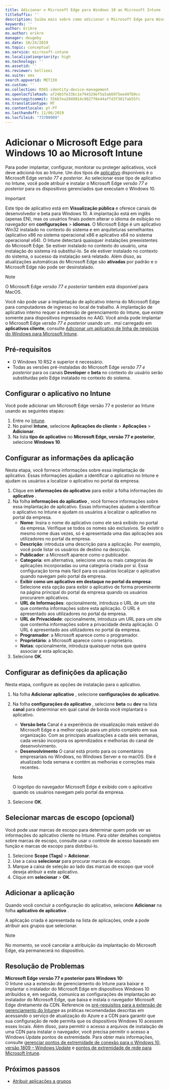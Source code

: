 ```yaml
---
title: Adicionar o Microsoft Edge para Windows 10 ao Microsoft Intune
titleSuffix: ''
description: Saiba mais sobre como adicionar o Microsoft Edge para Windows ao Microsoft Intune.
keywords: ''
author: Erikre
ms.author: erikre
manager: dougeby
ms.date: 10/24/2019
ms.topic: conceptual
ms.service: microsoft-intune
ms.localizationpriority: high
ms.technology: ''
ms.assetid: ''
ms.reviewer: kellieei
ms.suite: ems
search.appverid: MET150
ms.custom: ''
ms.collection: M365-identity-device-management
ms.openlocfilehash: af24b5fe33bc1e794529ef5a5ab6975eed4fb9cc
ms.sourcegitcommit: 556b7ea2049014c9027f0e44affd3f301fab55fc
ms.translationtype: MT
ms.contentlocale: pt-PT
ms.lasthandoff: 11/06/2019
ms.locfileid: "73709909"
---
```

# <a name="add-microsoft-edge-for-windows-10-to-microsoft-intune"></a>Adicionar o Microsoft Edge para Windows 10 ao Microsoft Intune

Para poder implantar, configurar, monitorar ou proteger aplicativos, você deve adicioná-los ao Intune. Um dos tipos de [aplicativo](~/apps/apps-add.md#app-types-in-microsoft-intune) disponíveis é o Microsoft Edge *versão 77 e posterior*. Ao selecionar esse tipo de aplicativo no Intune, você pode atribuir e instalar o Microsoft Edge *versão 77 e posterior* para os dispositivos gerenciados que executam o Windows 10.

> [!IMPORTANT]
> Este tipo de aplicativo está em **Visualização pública** e oferece canais de desenvolvedor e beta para Windows 10. A implantação está em inglês (apenas EN), mas os usuários finais podem alterar o idioma de exibição no navegador em **configurações**  > **idiomas**. O Microsoft Edge é um aplicativo Win32 instalado no contexto do sistema e em arquiteturas semelhantes (aplicativo x86 no sistema operacional x86 e aplicativo x64 no sistema operacional x64). O Intune detectará quaisquer instalações preexistentes do Microsoft Edge. Se estiver instalado no contexto do usuário, uma instalação do sistema irá substituí-lo. Se ele estiver instalado no contexto do sistema, o sucesso da instalação será relatado. Além disso, as atualizações automáticas do Microsoft Edge são **ativadas** por padrão e o Microsoft Edge não pode ser desinstalado.

> [!NOTE]
> O Microsoft Edge *versão 77 e posterior* também está disponível para MacOS.
> 
> Você não pode usar a implantação de aplicativo interna do Microsoft Edge para computadores de ingresso no local de trabalho. A implantação de aplicativo interno requer a extensão de gerenciamento do Intune, que existe somente para dispositivos ingressados no AAD. Você ainda pode implantar o Microsoft Edge *versão 77 e posterior* usando um *. msi* carregado em **aplicativos cliente**, consulte [Adicionar um aplicativo de linha de negócios do Windows para Microsoft Intune](~/apps/lob-apps-windows.md).

## <a name="prerequisites"></a>Pré-requisitos
- O Windows 10 RS2 e superior é necessário.
- Todas as versões pré-instaladas do Microsoft Edge *versão 77 e posterior* para os canais **Developer** e **beta** no contexto do usuário serão substituídas pelo Edge instalado no contexto do sistema.

## <a name="configure-the-app-in-intune"></a>Configurar o aplicativo no Intune
Você pode adicionar um Microsoft Edge versão 77 e posterior ao Intune usando as seguintes etapas:

1. Entre no [Intune](https://go.microsoft.com/fwlink/?linkid=2090973).
2. No painel **Intune**, selecione **Aplicações do cliente** > **Aplicações** > **Adicionar**.
3. Na lista **tipo de aplicativo** no **Microsoft Edge, versão 77 e posterior**, selecione **Windows 10**.

## <a name="configure-app-information"></a>Configurar as informações da aplicação
Nesta etapa, você fornece informações sobre essa implantação de aplicativo. Essas informações ajudam a identificar o aplicativo no Intune e ajudam os usuários a localizar o aplicativo no portal da empresa.

1. Clique em **informações do aplicativo** para exibir a folha informações do **aplicativo** .
2. Na folha **informações do aplicativo** , você fornece informações sobre essa implantação de aplicativo. Essas informações ajudam a identificar o aplicativo no Intune e ajudam os usuários a localizar o aplicativo no portal da empresa.
    - **Nome**: Insira o nome do aplicativo como ele será exibido no portal da empresa. Verifique se todos os nomes são exclusivos. Se existir o mesmo nome duas vezes, só é apresentada uma das aplicações aos utilizadores no portal da empresa.
    - **Descrição**: introduza uma descrição para a aplicação. Por exemplo, você pode listar os usuários de destino na descrição.
    - **Publicador**: a Microsoft aparece como o publicador.
    - **Categoria**: em alternativa, selecione uma ou mais categorias de aplicações incorporadas ou uma categoria criada por si. Essa configuração torna mais fácil para os usuários localizar o aplicativo quando navegam pelo portal da empresa.
    - **Exibir como um aplicativo em destaque no portal da empresa**: Selecione esta opção para exibir o aplicativo de forma proeminente na página principal do portal da empresa quando os usuários procurarem aplicativos.
    - **URL de Informações**: opcionalmente, introduza o URL de um site que contenha informações sobre esta aplicação. O URL é apresentado aos utilizadores no portal da empresa.
    - **URL de Privacidade**: opcionalmente, introduza um URL para um site que contenha informações sobre a privacidade desta aplicação. O URL é apresentado aos utilizadores no portal da empresa.
    - **Programador**: a Microsoft aparece como o programador.
    - **Proprietário**: a Microsoft aparece como o proprietário.
    - **Notas**: opcionalmente, introduza quaisquer notas que queira associar a esta aplicação.
3. Selecione **OK**.

## <a name="configure-app-settings"></a>Configurar as definições da aplicação
Nesta etapa, configure as opções de instalação para o aplicativo.

1. Na folha **Adicionar aplicativo** , selecione **configurações do aplicativo**.
2. Na folha **configurações do aplicativo** , selecione **beta** ou **dev** na lista **canal** para determinar em qual canal de borda você implantará o aplicativo.
    - **Versão beta** Canal é a experiência de visualização mais estável do Microsoft Edge e a melhor opção para um piloto completo em sua organização. Com as principais atualizações a cada seis semanas, cada versão incorpora os aprendizados e melhorias do canal de desenvolvimento.
    - **Desenvolvimento** O canal está pronto para os comentários empresariais no Windows, no Windows Server e no macOS. Ele é atualizado toda semana e contém as melhorias e correções mais recentes.

    > [!NOTE]
    > O logotipo do navegador Microsoft Edge é exibido com o aplicativo quando os usuários navegam pelo portal da empresa.

3.  Selecione **OK**.

## <a name="select-scope-tags-optional"></a>Selecionar marcas de escopo (opcional)
Você pode usar marcas de escopo para determinar quem pode ver as informações do aplicativo cliente no Intune. Para obter detalhes completos sobre marcas de escopo, consulte usar o controle de acesso baseado em função e marcas de escopo para distribuí-lo.
1.  Selecione **Scope (Tags)**  > **Adicionar**.
2.  Use a caixa **selecionar** para procurar marcas de escopo.
3.  Marque a caixa de seleção ao lado das marcas de escopo que você deseja atribuir a este aplicativo.
4.  Clique em **selecionar**  > **OK**.

## <a name="add-the-app"></a>Adicionar a aplicação
Quando você concluir a configuração do aplicativo, selecione **Adicionar** na folha **aplicativo de aplicativo** . 

A aplicação criada é apresentada na lista de aplicações, onde a pode atribuir aos grupos que selecionar. 

> [!NOTE]
> No momento, se você cancelar a atribuição da implantação do Microsoft Edge, ela permanecerá no dispositivo.

## <a name="troubleshooting"></a>Resolução de Problemas
**Microsoft Edge versão 77 e posterior para Windows 10:**<br>
O Intune usa a extensão de gerenciamento do Intune para baixar e implantar o instalador do Microsoft Edge em dispositivos Windows 10 atribuídos e, em seguida, comunica as configurações de implantação ao instalador do Microsoft Edge, que baixa e instala o navegador Microsoft Edge diretamente da CDN. Referencie os [pré-requisitos para a extensão de gerenciamento do Intune](~/apps/intune-management-extension.md#prerequisites)e as práticas recomendadas descritas em acessando o serviço de atualização do Azure e a CDN para garantir que sua configuração de rede permita que os dispositivos Windows 10 acessem esses locais. Além disso, para permitir o acesso a arquivos de instalação de uma CDN para instalar o navegador, você precisa permitir o acesso a Windows Update pontos de extremidade. Para obter mais informações, consulte [gerenciar pontos de extremidade de conexão para o Windows 10, versão 1809 – Windows Update](https://docs.microsoft.com/windows/privacy/manage-windows-1809-endpoints#windows-update) e [pontos de extremidade de rede para Microsoft Intune](~/fundamentals/intune-endpoints.md).

## <a name="next-steps"></a>Próximos passos
- [Atribuir aplicações a grupos](~/apps/apps-deploy.md)

